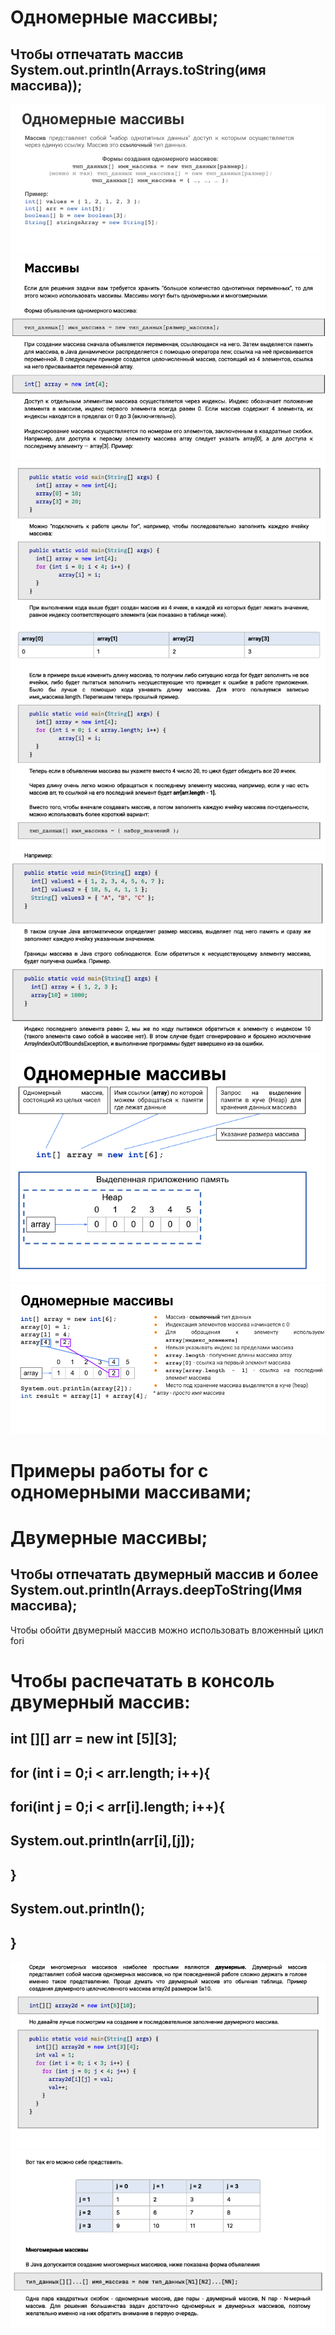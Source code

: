 # Одномерные массивы;
## Чтобы отпечатать массив **System.out.println(Arrays.toString(имя массива));**
![](https://github.com/Extertom/Notebook_my/blob/ec7fcf91b385c1ee6fe17c411765a3557f5afdeb/images/OneArrays01.png)
![](https://github.com/Extertom/Notebook_my/blob/513b91c33044ebee3615dd5eccaf655cdbc2b390/images/OneArrays%2004.png)
![](https://github.com/Extertom/Notebook_my/blob/513b91c33044ebee3615dd5eccaf655cdbc2b390/images/OneArrays%2005.png)
![](https://github.com/Extertom/Notebook_my/blob/513b91c33044ebee3615dd5eccaf655cdbc2b390/images/OneArrays%2006.png)
![](https://github.com/Extertom/Notebook_my/blob/513b91c33044ebee3615dd5eccaf655cdbc2b390/images/OneArrays02.png)
![](https://github.com/Extertom/Notebook_my/blob/513b91c33044ebee3615dd5eccaf655cdbc2b390/images/OneArrays%2003.png)
# Примеры работы for с одномерными массивами;

# Двумерные массивы;
## Чтобы отпечатать двумерный массив и более System.out.println(Arrays.deepToString(Имя массива);
Чтобы обойти двумерный массив можно использовать вложенный цикл fori

# Чтобы распечатать в консоль двумерный массив:
## int [][] arr = new int [5][3];
## for (int i = 0;i < arr.length; i++){
## fori(int j = 0;i < arr[i].length; i++){
## System.out.println(arr[i],[j]);
## }
## System.out.println();
## }

![](https://github.com/Extertom/Notebook_my/blob/513b91c33044ebee3615dd5eccaf655cdbc2b390/images/TwoArrays%2001.png)
![](https://github.com/Extertom/Notebook_my/blob/513b91c33044ebee3615dd5eccaf655cdbc2b390/images/TwoArrays%2002.png)








